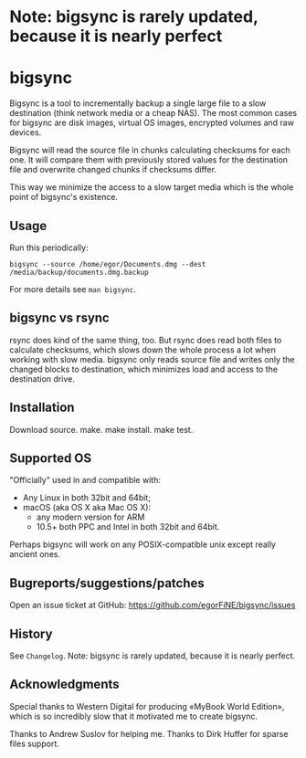 # Note: bigsync is rarely updated, because it is nearly perfect

# bigsync 

Bigsync is a tool to incrementally backup a single large file to a slow destination (think network media or a cheap NAS). The most common cases for bigsync are disk images, virtual OS images, encrypted volumes and raw devices.

Bigsync will read the source file in chunks calculating checksums for each one. It will compare them with previously stored values for the destination file and overwrite changed chunks if checksums differ.

This way we minimize the access to a slow target media which is the whole point of bigsync's existence.

## Usage

Run this periodically: 

```
bigsync --source /home/egor/Documents.dmg --dest /media/backup/documents.dmg.backup
```

For more details see `man bigsync`. 

## bigsync vs rsync

rsync does kind of the same thing, too. But rsync does read both files to calculate checksums, which slows down the whole process a lot when working with slow media. bigsync only reads source file and writes only the changed blocks to destination, which minimizes load and access to the destination drive.

## Installation

Download source. make. make install. make test. 

## Supported OS

"Officially" used in and compatible with:

* Any Linux in both 32bit and 64bit;
* macOS (aka OS X aka Mac OS X): 
  * any modern version for ARM
  * 10.5+ both PPC and Intel in both 32bit and 64bit.

Perhaps bigsync will work on any POSIX-compatible unix except really ancient ones.

## Bugreports/suggestions/patches

Open an issue ticket at GitHub: https://github.com/egorFiNE/bigsync/issues

## History

See `Changelog`. Note: bigsync is rarely updated, because it is nearly perfect. 

## Acknowledgments

Special thanks to Western Digital for producing «MyBook World Edition», which is so incredibly slow that it motivated me to create bigsync.

Thanks to Andrew Suslov for helping me. Thanks to Dirk Huffer for sparse files support.
